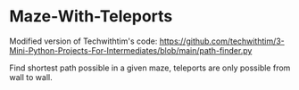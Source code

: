 # Maze-With-Teleports

Modified version of Techwithtim's code: https://github.com/techwithtim/3-Mini-Python-Projects-For-Intermediates/blob/main/path-finder.py

Find shortest path possible in a given maze, teleports are only possible from wall to wall.

